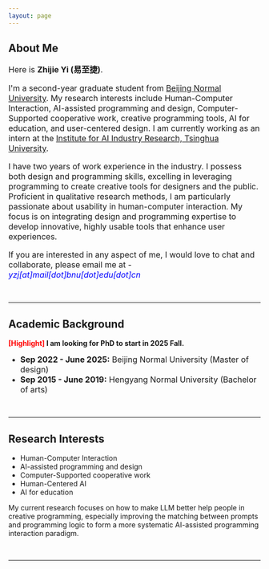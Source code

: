 ```yaml
---
layout: page
---
```


## About Me

<font size=3>Here is **Zhijie Yi (易至捷)**.  

I'm a second-year graduate student from [Beijing Normal University](https://www.bnu.edu.cn/). My research interests include Human-Computer Interaction, AI-assisted programming and design, Computer-Supported cooperative work, creative programming tools, AI for education, and user-centered design. I am currently working as an intern at the [Institute for AI Industry Research, Tsinghua University](https://air.tsinghua.edu.cn/en/index.htm).   

I have two years of work experience in the industry. I possess both design and programming skills, excelling in leveraging programming to create creative tools for designers and the public. Proficient in qualitative research methods, I am particularly passionate about usability in human-computer interaction. My focus is on integrating design and programming expertise to develop innovative, highly usable tools that enhance user experiences. 

If you are interested in any aspect of me, I would love to chat and collaborate, please email me at - *<font color='blue'>yzj[at]mail[dot]bnu[dot]edu[dot]cn</font>*</font>


<br>

---

## Academic Background

**<font color='red'>[Highlight]</font> I am looking for PhD to start in 2025 Fall.**

- <font size=3>**Sep 2022 - June 2025:** Beijing Normal University (Master of design)</font>
- <font size=3>**Sep 2015 - June 2019:** Hengyang Normal University (Bachelor of arts)</font>


<br>

---

## Research Interests

- Human-Computer Interaction
- AI-assisted programming and design
- Computer-Supported cooperative work
- Human-Centered AI
- AI for education

My current research focuses on how to make LLM better help people in creative programming, especially improving the matching between prompts and programming logic to form a more systematic AI-assisted programming interaction paradigm.

<br>

---
